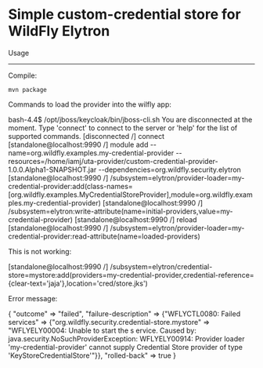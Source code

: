Simple custom-credential store for WildFly Elytron
=======================================

Usage
*****

Compile:

	mvn package


Commands to load the provider into the wilfly app:

bash-4.4$ /opt/jboss/keycloak/bin/jboss-cli.sh 
You are disconnected at the moment. Type 'connect' to connect to the server or 'help' for the list of supported commands.
[disconnected /] connect
[standalone@localhost:9990 /] module add --name=org.wildfly.examples.my-credential-provider --resources=/home/iamj/uta-provider/custom-credential-provider-1.0.0.Alpha1-SNAPSHOT.jar --dependencies=org.wildfly.security.elytron
[standalone@localhost:9990 /] /subsystem=elytron/provider-loader=my-credential-provider:add(class-names=[org.wildfly.examples.MyCredentialStoreProvider],module=org.wildfly.examples.my-credential-provider)
[standalone@localhost:9990 /] /subsystem=elytron:write-attribute(name=initial-providers,value=my-credential-provider)
[standalone@localhost:9990 /] reload
[standalone@localhost:9990 /] /subsystem=elytron/provider-loader=my-credential-provider:read-attribute(name=loaded-providers)

This is not working:

[standalone@localhost:9990 /] /subsystem=elytron/credential-store=mystore:add(providers=my-credential-provider,credential-reference={clear-text='jaja'},location='cred/store.jks')

Error message:

{
    "outcome" => "failed",
    "failure-description" => {"WFLYCTL0080: Failed services" => {"org.wildfly.security.credential-store.mystore" => "WFLYELY00004: Unable to start the s
ervice.
    Caused by: java.security.NoSuchProviderException: WFLYELY00914: Provider loader 'my-credential-provider' cannot supply Credential Store provider of 
type 'KeyStoreCredentialStore'"}},
    "rolled-back" => true
}



